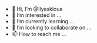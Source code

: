 - 👋 Hi, I’m @Ilyaskloua
- 👀 I’m interested in ...
- 🌱 I’m currently learning ...
- 💞️ I’m looking to collaborate on ...
- 📫 How to reach me ...

<!---
Ilyaskloua/Ilyaskloua is a ✨ special ✨ repository because its `README.md` (this file) appears on your GitHub profile.
You can click the Preview link to take a look at your changes.
--->
